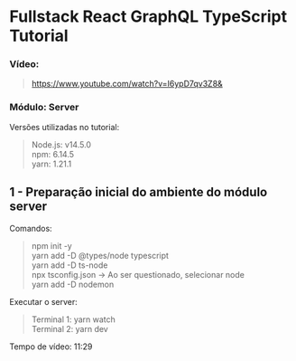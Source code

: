# Fullstack React GraphQL TypeScript Tutorial

### Vídeo: 
>https://www.youtube.com/watch?v=I6ypD7qv3Z8&

### Módulo: Server

Versões utilizadas no tutorial:<br/>
>Node.js: v14.5.0<br/>
npm: 6.14.5<br/>
yarn: 1.21.1

## 1 - Preparação inicial do ambiente do módulo server

Comandos:<br/>
>npm init -y<br/>
yarn add -D @types/node typescript<br/>
yarn add -D ts-node<br/>
npx tsconfig.json -> Ao ser questionado, selecionar node<br/>
yarn add -D nodemon<br/>

Executar o server:
>Terminal 1: yarn watch<br/>
>Terminal 2: yarn dev

Tempo de vídeo: 11:29

